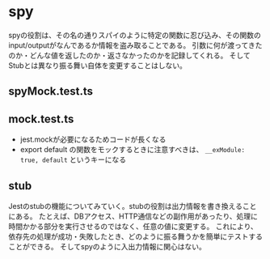 # spy
spyの役割は、その名の通りスパイのように特定の関数に忍び込み、その関数のinput/outputがなんであるか情報を盗み取ることである。
引数に何が渡ってきたのか・どんな値を返したのか・返さなかったのかを記録してくれる。
そしてStubとは異なり振る舞い自体を変更することはしない。

## spyMock.test.ts

## mock.test.ts
* jest.mockが必要になるためコードが長くなる
* export default の関数をモックするときに注意すべきは、 `__exModule: true, default` というキーになる

## stub
Jestのstubの機能についてみていく。stubの役割は出力情報を書き換えることにある。 
たとえば、DBアクセス、HTTP通信などの副作用があったり、処理に時間かかる部分を実行させるのではなく、任意の値に変更する。 
これにより、依存先の処理が成功・失敗したとき、どのように振る舞うかを簡単にテストすることができる。 
そしてspyのように入出力情報に関心はない。
